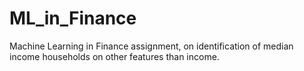 # ML_in_Finance
Machine Learning in Finance assignment, on identification of median income households on other features than income. 
